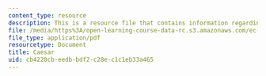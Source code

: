 ```yaml
---
content_type: resource
description: This is a resource file that contains information regarding caesar.
file: /media/https%3A/open-learning-course-data-rc.s3.amazonaws.com/ec-s01-internet-technology-in-local-and-global-communities-spring-2005-summer-2005/cb4220cbeedbbdf2c28ec1c1eb33a465_MITEC_S01S05_caesar.pdf
file_type: application/pdf
resourcetype: Document
title: Caesar
uid: cb4220cb-eedb-bdf2-c28e-c1c1eb33a465
---
```

